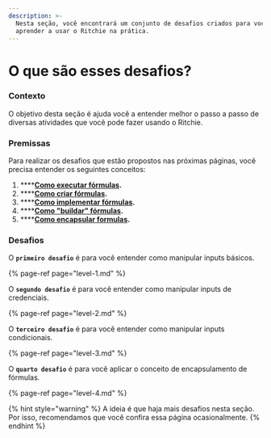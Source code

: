 ```yaml
---
description: >-
  Nesta seção, você encontrará um conjunto de desafios criados para você
  aprender a usar o Ritchie na prática.
---
```


# O que são esses desafios?

### Contexto

O objetivo desta seção é ajuda você a entender melhor o passo a passo de diversas atividades que você pode fazer usando o Ritchie. 

### Premissas

Para realizar os desafios que estão propostos nas próximas páginas, você precisa entender os seguintes conceitos: 

1. \*\*\*\*[**Como executar fórmulas**](../tutorials/formulas/como-executar-formulas/)**.**
2. \*\*\*\*[**Como criar fórmulas**](../tutorials/formulas/como-criar-formulas.md)**.**
3. \*\*\*\*[**Como implementar fórmulas**](../tutorials/formulas/como-implementar-uma-formula.md)**.**
4. \*\*\*\*[**Como "buildar" fórmulas**](../tutorials/formulas/build-a-formula.md)**.**
5. \*\*\*\*[**Como encapsular formulas**](../tutorials/formulas/como-encapsular-formulas.md)**.**

### Desafios

O **`primeiro desafio`** é para você entender como manipular inputs básicos. 

{% page-ref page="level-1.md" %}

O **`segundo desafio`** é para você entender como manipular inputs de credenciais. 

{% page-ref page="level-2.md" %}

O **`terceiro desafio`** é para você entender como manipular inputs condicionais.

{% page-ref page="level-3.md" %}

O **`quarto desafio`** é para você aplicar o conceito de encapsulamento de fórmulas.

{% page-ref page="level-4.md" %}



{% hint style="warning" %}
A ideia é que haja mais desafios nesta seção. Por isso, recomendamos que você confira essa página ocasionalmente. 
{% endhint %}

